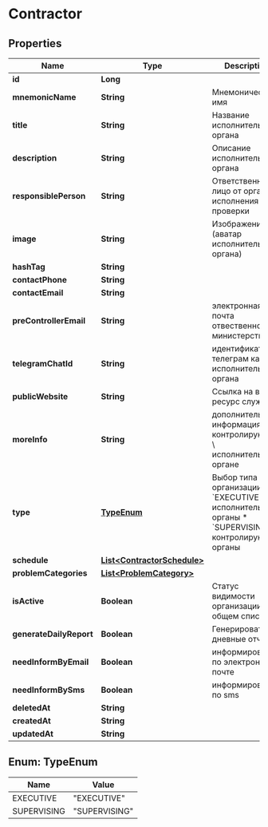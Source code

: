 

# Contractor

## Properties

Name | Type | Description | Notes
------------ | ------------- | ------------- | -------------
**id** | **Long** |  |  [optional]
**mnemonicName** | **String** | Мнемоническое имя |  [optional]
**title** | **String** | Название исполнительного органа |  [optional]
**description** | **String** | Описание исполнительного органа |  [optional]
**responsiblePerson** | **String** | Ответственное лицо от органа исполнения  проверки |  [optional]
**image** | **String** | Изображение (аватар исполнительного органа) |  [optional]
**hashTag** | **String** |  |  [optional]
**contactPhone** | **String** |  |  [optional]
**contactEmail** | **String** |  |  [optional]
**preControllerEmail** | **String** | электронная почта отвественного министерства |  [optional]
**telegramChatId** | **String** | идентификатор телеграм канала исполнительного органа |  [optional]
**publicWebsite** | **String** | Ссылка на веб-ресурс службы |  [optional]
**moreInfo** | **String** | дополнительная информация о контролирующем \\ исполнительном органе |  [optional]
**type** | [**TypeEnum**](#TypeEnum) | Выбор типа организации:  * &#x60;EXECUTIVE&#x60; - исполнительные органы  * &#x60;SUPERVISING&#x60; - контролирующие органы  |  [optional]
**schedule** | [**List&lt;ContractorSchedule&gt;**](ContractorSchedule.md) |  |  [optional]
**problemCategories** | [**List&lt;ProblemCategory&gt;**](ProblemCategory.md) |  |  [optional]
**isActive** | **Boolean** | Статус видимости организации в общем списке |  [optional]
**generateDailyReport** | **Boolean** | Генерировать дневные отчеты |  [optional]
**needInformByEmail** | **Boolean** | информировать по электронной почте |  [optional]
**needInformBySms** | **Boolean** | информировать по sms |  [optional]
**deletedAt** | **String** |  |  [optional]
**createdAt** | **String** |  |  [optional]
**updatedAt** | **String** |  |  [optional]



## Enum: TypeEnum

Name | Value
---- | -----
EXECUTIVE | &quot;EXECUTIVE&quot;
SUPERVISING | &quot;SUPERVISING&quot;



